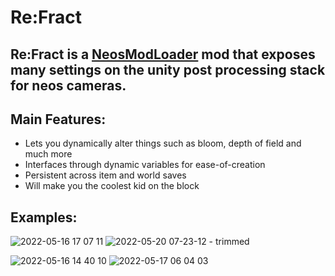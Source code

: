 # Re:Fract

## Re:Fract is a [NeosModLoader](https://github.com/zkxs/NeosModLoader) mod that exposes many settings on the unity post processing stack for neos cameras.

## Main Features:

- Lets you dynamically alter things such as bloom, depth of field and much more
- Interfaces through dynamic variables for ease-of-creation
- Persistent across item and world saves
- Will make you the coolest kid on the block

## Examples:

![2022-05-16 17 07 11](https://user-images.githubusercontent.com/9770110/169544507-5b77875d-3798-4ab8-a0ca-fb785a0bf632.jpg)
![2022-05-20 07-23-12 - trimmed](https://user-images.githubusercontent.com/9770110/169545008-39fa178b-b8d8-4db8-82b3-4c39f842ef24.gif)

![2022-05-16 14 40 10](https://user-images.githubusercontent.com/9770110/169544614-3e1a3302-f2cc-4a8d-93ad-c45efe7b69af.jpg)
![2022-05-17 06 04 03](https://user-images.githubusercontent.com/9770110/169544861-f415b537-9ef5-4970-9c96-171ad7c85de9.jpg)
